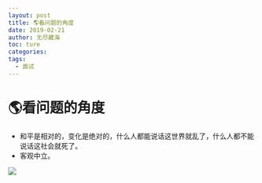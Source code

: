 ```yaml
---
layout: post
title: 🌎看问题的角度
date: 2019-02-21
author: 无尽藏海
toc: ture
categories: 
tags:
  - 面试
---
```

# 🌎看问题的角度

- 和平是相对的，变化是绝对的，什么人都能说话这世界就乱了，什么人都不能说话这社会就死了。
- 客观中立。

![](https://cdn.jsdelivr.net/gh/noiraimer/Pic/imgvlcsnap-2019-01-08-13h35m19s226.png)

